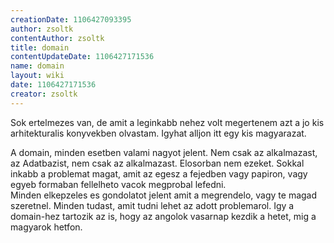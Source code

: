 ```yaml
---
creationDate: 1106427093395 
author: zsoltk 
contentAuthor: zsoltk 
title: domain 
contentUpdateDate: 1106427171536 
name: domain 
layout: wiki 
date: 1106427171536 
creator: zsoltk 
---
```

Sok ertelmezes van, de amit a leginkabb nehez volt megertenem azt a jo kis arhitekturalis konyvekben olvastam. Igyhat alljon itt egy kis magyarazat.<br/>

 A domain, minden esetben valami nagyot jelent. Nem csak az alkalmazast, az Adatbazist, nem csak az alkalmazast. Elosorban nem ezeket. Sokkal inkabb a problemat magat, amit az egesz a fejedben vagy papiron, vagy egyeb formaban fellelheto vacok megprobal lefedni.<br/>
Minden elkepzeles es gondolatot jelent amit a megrendelo, vagy te magad szeretnel. Minden tudast, amit tudni lehet az adott problemarol. Igy a domain-hez tartozik az is, hogy az angolok vasarnap kezdik a hetet, mig a magyarok hetfon.
